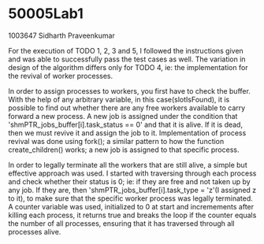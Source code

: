 # 50005Lab1
1003647 Sidharth Praveenkumar

For the execution of TODO 1, 2, 3 and 5, I followed the instructions given and was able to successfully pass the test cases as well. The variation in design of the algorithm differs only for TODO 4, ie: the implementation for the revival of worker processes.

In order to assign processes to workers, you first have to check the buffer. With the help of any arbitrary variable, in this case(slotIsFound), it is possible to find out whether there are any free workers available to carry forward a new process. A new job is assigned under the condition that 'shmPTR_jobs_buffer[i].task_status == 0' and that it is alive. If it is dead, then we must revive it and assign the job to it. Implementation of process revival was done using fork(); a similar pattern to how the function create_children() works; a new job is assigned to that specific process.

In order to legally terminate all the workers that are still alive, a simple but effective approach was used. I started with traversing through each process and check whether their status is 0; ie: if they are free and not taken up by any job. If they are, then 'shmPTR_jobs_buffer[i].task_type = 'z'(I assigned z to it), to make sure that the specific worker process was legally terminated. A counter variable was used, initialized to 0 at start and incremements after killing each process, it returns true and breaks the loop if the counter equals the number of all processes, ensuring that it has traversed through all processes alive.